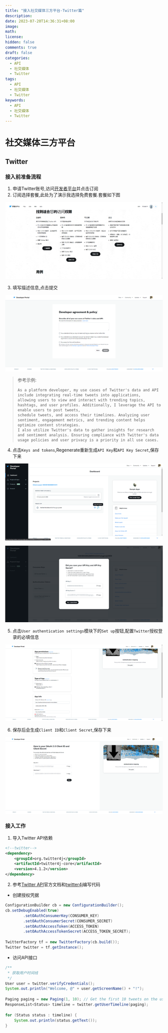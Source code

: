 ```yaml
---
title: "接入社交媒体三方平台-Twitter篇"
description: 
date: 2023-07-20T14:36:31+08:00
image: 
math: 
license: 
hidden: false
comments: true
draft: false
categories:
  - API
  - 社交媒体
  - Twitter
tags:
  - API
  - 社交媒体
  - Twitter
keywords:
  - API
  - 社交媒体
  - Twitter
---
```

# 社交媒体三方平台
## Twitter
### 接入前准备流程
1. 申请Twitter账号,访问[开发者平台](https://developer.twitter.com/en)并点击订阅
2. 订阅选择套餐,此处为了演示我选择免费套餐.套餐如下图

![img_6.png](img_6.png)

3. 填写描述信息,点击提交

![img_7.png](img_7.png)

> 参考示例:
> ```text
> As a platform developer, my use cases of Twitter's data and API include integrating real-time tweets into applications,
> allowing users to view and interact with trending topics, hashtags, and user profiles. Additionally, I leverage the API to enable users to post tweets, 
> schedule tweets, and access their timelines. Analyzing user sentiment, engagement metrics, and trending content helps optimize content strategies.
> I also utilize Twitter's data to gather insights for research and sentiment analysis. Ensuring compliance with Twitter's data usage policies and user privacy is a priority in all use cases.
> ```
4. 点击`Keys and tokens`,Regenerate重新生成`API Key`和`API Key Secret`,保存下来

![img_8.png](img_8.png)

![img_9.png](img_9.png)

5. 点击`User authentication settings`模块下的`Set up`按钮,配置`Twitter`授权登录的必填信息

![img_10.png](img_10.png)

6. 保存后会生成`Client ID`和`Client Secret`,保存下来

![img_11.png](img_11.png)

### 接入工作
1. 导入Twitter API依赖
```xml
<!--twitter-->
<dependency>
    <groupId>org.twitter4j</groupId>
    <artifactId>twitter4j-core</artifactId>
    <version>4.1.2</version>
</dependency>
```
2. 参考[Twitter API](https://developer.twitter.com/en/docs/twitter-api/tweets/manage-tweets/introduction)官方文档和[twitter4j](https://github.com/Twitter4J/Twitter4J/tree/main/twitter4j-examples/src/main/java/examples)编写代码
- 创建授权凭据
```java
ConfigurationBuilder cb = new ConfigurationBuilder();
cb.setDebugEnabled(true)
        .setOAuthConsumerKey(CONSUMER_KEY)
        .setOAuthConsumerSecret(CONSUMER_SECRET)
        .setOAuthAccessToken(ACCESS_TOKEN)
        .setOAuthAccessTokenSecret(ACCESS_TOKEN_SECRET);

TwitterFactory tf = new TwitterFactory(cb.build());
Twitter twitter = tf.getInstance();
```
- 访问API接口
```java
/**
 * 获取用户时间线
 */
User user = twitter.verifyCredentials();
System.out.println("Welcome, @" + user.getScreenName() + "!");

Paging paging = new Paging(1, 10); // Get the first 10 tweets on the user's timeline
ResponseList<Status> timeline = twitter.getUserTimeline(paging);

for (Status status : timeline) {
    System.out.println(status.getText());
}
```